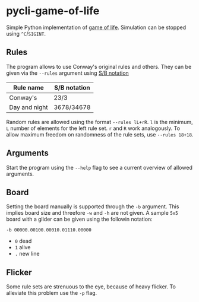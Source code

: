 # pycli-game-of-life

Simple Python implementation of [game of life](https://en.wikipedia.org/wiki/Conway%27s_Game_of_Life). Simulation can be stopped using `^C`/`SIGINT`.

## Rules
The program allows to use Conway's original rules and others. They can be given via the `--rules` argument using [S/B notation](https://www.conwaylife.com/wiki/Rulestring)

 Rule name | S/B notation
-|-
 Conway's | 23/3
 Day and night | 3678/34678

Random rules are allowed using the format `--rules lL+rR`. `l` is the minimum, `L` number of elements for the left rule set. `r` and `R` work analogously. To allow maximum freedom on randomness of the rule sets, use `--rules 18+18`.

## Arguments
Start the program using the `--help` flag to see a current overview of allowed arguments.

## Board
Setting the board manually is supported through the `-b` argument. This implies board size and threefore `-w` and `-h` are not given. A sample `5x5` board with a glider can be given using the followin notation:

```
-b 00000.00100.00010.01110.00000
```

* `0` dead
* `1` alive
* `.` new line

## Flicker
Some rule sets are strenuous to the eye, because of heavy flicker. To alleviate this problem use the `-p` flag.
